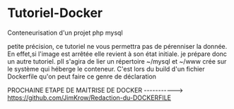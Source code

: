 # Tutoriel-Docker
Conteneurisation d'un projet php mysql

petite précision, ce tutoriel ne vous permettra pas de pérenniser la donnée. En effet,si l'image est arrêtée elle revient à son état initiale.
je prépare donc un autre tutoriel.
pIl s'agira de  lier un répertoire ~/mysql et ~/www crée sur le système qui héberge le conteneur.
C'est lors du build d'un fichier Dockerfile qu'on peut faire ce genre de déclaration

PROCHAINE ETAPE DE MAITRISE DE DOCKER -----------> https://github.com/JimKrow/Redaction-du-DOCKERFILE
